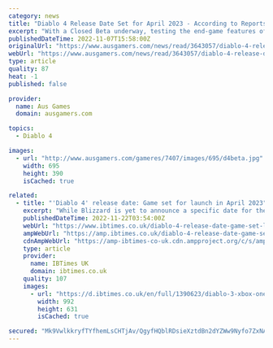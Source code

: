 ```yaml
---
category: news
title: "Diablo 4 Release Date Set for April 2023 - According to Reports"
excerpt: "With a Closed Beta underway, testing the end-game features of Diablo 4, and a planned \"first-half of 2023\" release window currently - it's safe to assume that Blizzard's highly anticipated a ..."
publishedDateTime: 2022-11-07T15:58:00Z
originalUrl: "https://www.ausgamers.com/news/read/3643057/diablo-4-release-date-april-2023-report"
webUrl: "https://www.ausgamers.com/news/read/3643057/diablo-4-release-date-april-2023-report"
type: article
quality: 87
heat: -1
published: false

provider:
  name: Aus Games
  domain: ausgamers.com

topics:
  - Diablo 4

images:
  - url: "http://www.ausgamers.com/gameres/7407/images/695/d4beta.jpg"
    width: 695
    height: 390
    isCached: true

related:
  - title: "'Diablo 4' release date: Game set for launch in April 2023"
    excerpt: "While Blizzard is yet to announce a specific date for the title's launch, numerous reports are now saying that there is now a \"Diablo 4\" release month."
    publishedDateTime: 2022-11-22T03:54:00Z
    webUrl: "https://www.ibtimes.co.uk/diablo-4-release-date-game-set-launch-april-2023-1709120"
    ampWebUrl: "https://amp.ibtimes.co.uk/diablo-4-release-date-game-set-launch-april-2023-1709120"
    cdnAmpWebUrl: "https://amp-ibtimes-co-uk.cdn.ampproject.org/c/s/amp.ibtimes.co.uk/diablo-4-release-date-game-set-launch-april-2023-1709120"
    type: article
    provider:
      name: IBTimes UK
      domain: ibtimes.co.uk
    quality: 107
    images:
      - url: "https://d.ibtimes.co.uk/en/full/1390623/diablo-3-xbox-one.jpg"
        width: 992
        height: 631
        isCached: true

secured: "Mk9VwlkkryfTYfhemLsCHTjAv/QgyfHQblRDsieXztdBn2dYZWw9Nyfo7ZxNA2bYBMf0tEf7ksrWFPyXUOlmR5EWGEpPLT2M4Pb2Wk0vVq1HaoHmPg1sGUENW/ht91hrT0JiaknbGk64zOmWLW9r+ntAylPeqwHAZY1cn/7/WV5OPAXvc74AvLO9/rEe2txz6Ogimfvs7v8gx6MprFP/T5FmQ/0P3jfdrgre2alfXDSd69mgdDXQV5jkO4P4gJRbzr7afKZ6xR0/bk5LSHYWmGUO1l0kxsniCsO/XTi77TIhOEAaiRztyPSkvPnT+wi8gHeXwqxcPATVSl3m/vdGoNTZLj7r2V+W9mvtW7SviyY=;vYMBLq0NQjeGEuqgGv0NKA=="
---
```


